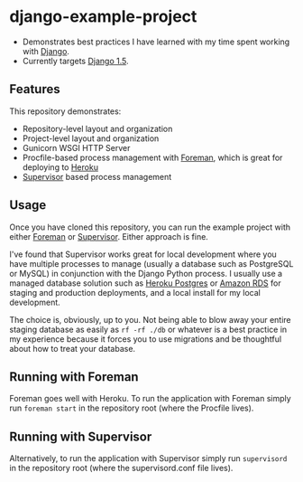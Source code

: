 django-example-project
======================

- Demonstrates best practices I have learned with my time spent working with [Django].
- Currently targets [Django 1.5].

Features
--------

This repository demonstrates:

- Repository-level layout and organization
- Project-level layout and organization
- Gunicorn WSGI HTTP Server
- Procfile-based process management with [Foreman], which is great for deploying to [Heroku]
- [Supervisor] based process management

Usage
-----

Once you have cloned this repository, you can run the example project with either [Foreman] or [Supervisor]. Either approach is fine.

I've found that Supervisor works great for local development where you have multiple processes to manage (usually a database such as PostgreSQL or MySQL) in conjunction with the Django Python process. I usually use a managed database solution such as [Heroku Postgres] or [Amazon RDS] for staging and production deployments, and a local install for my local development.

The choice is, obviously, up to you. Not being able to blow away your entire staging database as easily as `rf -rf ./db` or whatever is a best practice in my experience because it forces you to use migrations and be thoughtful about how to treat your database.

Running with Foreman
--------------------

Foreman goes well with Heroku. To run the application with Foreman simply run `foreman start` in the repository root (where the Procfile lives).

Running with Supervisor
-----------------------

Alternatively, to run the application with Supervisor simply run `supervisord` in the repository root (where the supervisord.conf file lives).

  [Django]: https://www.djangoproject.com/
  [Django 1.5]: https://docs.djangoproject.com/en/1.5/
  [Foreman]: https://github.com/ddollar/foreman
  [Gunicorn]: http://gunicorn.org/
  [Heroku]: http://www.heroku.com/
  [Supervisor]: http://supervisord.org/
  [Heroku Postgres]: https://postgres.heroku.com/
  [Amazon RDS]: http://aws.amazon.com/rds/
